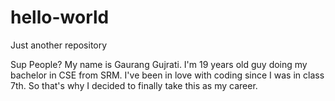 # hello-world
Just another repository

Sup People?
My name is Gaurang Gujrati. I'm 19 years old guy doing my bachelor in CSE from SRM. I've been in love with coding since I was in class 7th.
So that's why I decided to finally take this as my career.
